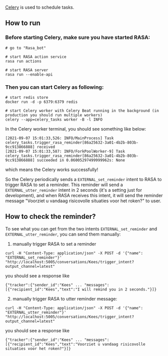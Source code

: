 [Celery](https://docs.celeryproject.org/en/stable/) is used to schedule tasks.

## How to run

### Before starting Celery, make sure you have started RASA:
```
# go to "Rasa_bot"

# start RASA action service
rasa run actions

# start RASA server
rasa run --enable-api
```

### Then you can start Celery as following:

```
# start redis store
docker run -d -p 6379:6379 redis

# start Celery worker with Celery Beat running in the background (in production you should run multiple workers)
celery --app=celery_tasks worker -B -l INFO
```
In the Celery worker terminal, you should see something like below:
```
[2021-09-07 15:01:33,526: INFO/MainProcess] Task celery_tasks.trigger_rasa_reminder[86a25632-3a01-4b2b-803b-9cc913866888] received
[2021-09-07 15:01:33,587: INFO/ForkPoolWorker-9] Task celery_tasks.trigger_rasa_reminder[86a25632-3a01-4b2b-803b-9cc913866888] succeeded in 0.06005297499999962s: None
```
which means the Celery works successfully!

So the Celery periodically sends a `EXTERNAL_set_reminder` intent to RASA to trigger RASA to set a reminder. This reminder will send a `EXTERNAL_utter_reminder` intent in 2 seconds (it's a setting just for development), and when RASA receives this intent, it will send the reminder message "Voorziet u vandaag risicovolle situaties voor het roken?" to user.


## How to check the reminder?

To see what you can get from the two intents `EXTERNAL_set_reminder` and `EXTERNAL_utter_reminder`, you can send them manually:

1. manually trigger RASA to set a reminder
```
curl -H "Content-Type: application/json" -X POST -d '{"name": "EXTERNAL_set_reminder"}' "http://localhost:5005/conversations/Kees/trigger_intent?output_channel=latest"
```
you should see a response like
```
{"tracker":{"sender_id":"Kees" ... "messages":[{"recipient_id":"Kees","text":"I will remind you in 2 seconds."}]}
```

2. manually trigger RASA to utter reminder message:
```
curl -H "Content-Type: application/json" -X POST -d '{"name": "EXTERNAL_utter_reminder"}' "http://localhost:5005/conversations/Kees/trigger_intent?output_channel=latest"
```
you should see a response like
```
{"tracker":{"sender_id":"Kees" ... "messages":[{"recipient_id":"Kees","text":"Voorziet u vandaag risicovolle situaties voor het roken?"}]}
```
